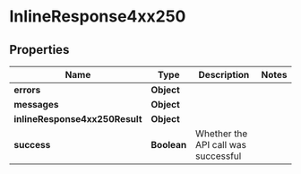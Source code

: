 # InlineResponse4xx250

## Properties
Name | Type | Description | Notes
------------ | ------------- | ------------- | -------------
**errors** | **Object** |  | 
**messages** | **Object** |  | 
**inlineResponse4xx250Result** | **Object** |  | 
**success** | **Boolean** | Whether the API call was successful | 
